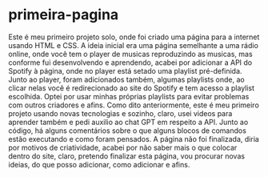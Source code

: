 # primeira-pagina
 Este é meu primeiro projeto solo, onde foi criado uma página para a internet usando HTML e CSS. A ideia inicial era uma página semelhante a uma rádio online, onde você tem o player de musicas reproduzindo as musicas, mas conforme fui desenvolvendo e aprendendo, acabei por adicionar a API do Spotify à página, onde no player está setado uma playlist pré-definida. Junto ao player, foram adicionados também, algumas playlists onde, ao clicar nelas você é redirecionado ao site do Spotify e tem acesso a playlist escolhida. Optei por usar minhas próprias playlists para evitar problemas com outros criadores e afins. Como dito anteriormente, este é meu primeiro projeto usando novas tecnologias e sozinho, claro, usei videos para aprender também e pedi auxilio ao chat GPT em respeito a API. Junto ao código, há alguns comentários sobre o que alguns blocos de comandos estão executando e como foram pensados.
A página não foi finalizada, diria por motivos de criatividade, acabei por não saber mais o que colocar dentro do site, claro, pretendo finalizar esta página, vou procurar novas ideias, do que posso adicionar, como adicionar e afins.
